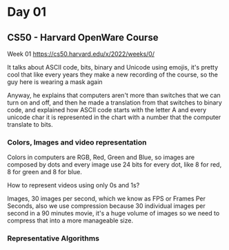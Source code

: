 # Day 01

## CS50 - Harvard OpenWare Course

Week 01
https://cs50.harvard.edu/x/2022/weeks/0/

It talks about ASCII code, bits, binary and Unicode using emojis, it's pretty cool that like every years they make a new recording of the course, so the guy here is wearing a mask again

Anyway, he explains that computers aren't more than switches that we can turn on and off, and then he made a translation from that switches to binary code, and explained how ASCII code starts with the letter A and every unicode char it is represented in the chart with a number that the computer translate to bits.

### Colors, Images and video representation

Colors in computers are RGB, Red, Green and Blue, so images are composed by dots and every image use 24 bits for every dot, like 8 for red, 8 for green and 8 for blue.

How to represent videos using only 0s and 1s?

Images, 30 images per second, which we know as FPS or Frames Per Seconds, also we use compression because 30 individual images per second in a 90 minutes movie, it's a huge volume of images so we need to compress that into a more manageable size.

### Representative Algorithms